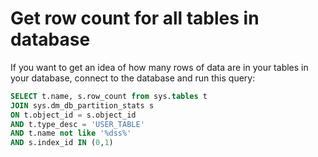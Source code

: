# Get row count for all tables in database

If you want to get an idea of how many rows of data are in your tables in your database, connect to the database and run this query:

```sql
SELECT t.name, s.row_count from sys.tables t
JOIN sys.dm_db_partition_stats s
ON t.object_id = s.object_id
AND t.type_desc = 'USER_TABLE'
AND t.name not like '%dss%'
AND s.index_id IN (0,1)
```

